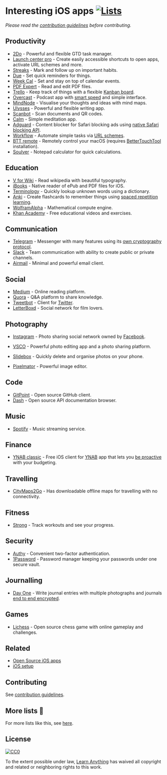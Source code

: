 # Interesting iOS apps [![Lists](https://img.shields.io/badge/More%20Lists-📒-green.svg)](https://github.com/learn-anything/curated-lists#curated-lists)
*Please read the [contribution guidelines](contributing.md#contribution-guidelines) before contributing.*

## Productivity
- [2Do](https://www.2doapp.com) - Powerful and flexible GTD task manager.
- [Launch center pro](https://contrast.co/launch-center-pro/) - Create easily accessible shortcuts to open apps, activate URL schemes and more.
- [Streaks](https://streaksapp.com) - Mark and follow up on important habits.
- [Due](http://www.dueapp.com/) - Set quick reminders for things.
- [Week Cal](https://itunes.apple.com/us/app/week-calendar/id381059732?mt=8) - Set and stay on top of calendar events.
- [PDF Expert](https://pdfexpert.com/) - Read and edit PDF files.
- [Trello](https://itunes.apple.com/us/app/trello/id461504587?mt=8) - Keep track of things with a flexible [Kanban board](http://www.wikiwand.com/en/Kanban_board).
- [Overcast](https://overcast.fm/) - Podcast app with [smart speed](https://medium.com/@eped/overcasts-smart-speed-vs-real-time-a759549ab48b) and simple interface.
- [MindNode](https://mindnode.com/) - Visualise your thoughts and ideas with mind maps.
- [Ulysses](https://www.ulyssesapp.com/) - Powerful and flexible writing app.
- [Scanbot](https://itunes.apple.com/us/app/scanbot-scanner-app-fax/id834854351?mt=8) - Scan documents and QR codes.
- [Calm](https://itunes.apple.com/us/app/calm-meditation-to-relax-focus-sleep-better/id571800810?mt=8) - Simple meditation app.
- [Adguard](https://itunes.apple.com/us/app/adguard-adblock-and-privacy-protection/id1047223162?mt=8) - Content blocker for Safari blocking ads using [native Safari blocking API](https://developer.apple.com/library/content/documentation/Extensions/Conceptual/ContentBlockingRules/Introduction/Introduction.html).
- [Workflow](https://workflow.is/) - Automate simple tasks via [URL schemes](https://developer.apple.com/library/content/documentation/iPhone/Conceptual/iPhoneOSProgrammingGuide/Inter-AppCommunication/Inter-AppCommunication.html).
- [BTT remote](http://bttremote.com) - Remotely control your macOS (requires [BetterTouchTool](https://www.boastr.net/) installation).
- [Soulver](http://www.acqualia.com/soulver/iphone/) - Notepad calculator for quick calculations.

## Education
- [V for Wiki](http://v-for-wiki.com/) - Read wikipedia with beautiful typography.
- [iBooks](https://itunes.apple.com/nl/app/ibooks/id364709193?l=en&mt=8) - Native reader of ePub and PDF files for iOS.
- [Terminology](http://agiletortoise.com/terminology/) - Quickly lookup unknown words using a dictionary.
- [Anki](https://itunes.apple.com/us/app/ankimobile-flashcards/id373493387?mt=8) - Create flashcards to remember things using [spaced repetition learning](http://www.wikiwand.com/en/Spaced_repetition).
- [WolframAlpha](https://itunes.apple.com/us/app/wolframalpha/id334989259?mt=8) - Mathematical compute engine.
- [Khan Academy](https://itunes.apple.com/us/app/khan-academy-you-can-learn-anything/id469863705?mt=8) - Free educational videos and exercises.

## Communication
- [Telegram](https://telegram.org) - Messenger with many features using its [own cryptography protocol](http://telegra.ph/Why-Isnt-Telegram-End-to-End-Encrypted-by-Default-08-14).
- [Slack](https://itunes.apple.com/us/app/slack-business-communication-for-teams/id618783545?mt=8) - Team communication with ability to create public or private channels.
- [Airmail](http://airmailapp.com) - Minimal and powerful email client.

## Social
- [Medium](https://itunes.apple.com/us/app/medium/id828256236?mt=8) - Online reading platform.
- [Quora](https://itunes.apple.com/us/app/quora/id456034437?mt=8) - Q&A platform to share knowledge.
- [Tweetbot](https://tapbots.com/tweetbot/) - Client for [Twitter](https://twitter.com).
- [LetterBoxd](https://itunes.apple.com/us/app/letterboxd-the-social-network-for-film-lovers/id1054271011?mt=8) - Social network for film lovers.

## Photography
- [Instagram](https://itunes.apple.com/us/app/instagram/id389801252?mt=8) - Photo sharing social network owned by [Facebook](http://www.wikiwand.com/en/Facebook).
- [VSCO](https://itunes.apple.com/us/app/vsco/id588013838?mt=8) - Powerful photo editing app and a photo sharing platform.
- [Slidebox](http://slidebox.co/) - Quickly delete and organise photos on your phone.

- [Pixelmator](http://www.pixelmator.com/ios/) - Powerful image editor.

## Code
- [GitPoint](https://github.com/gitpoint/git-point) - Open source GitHub client.
- [Dash](https://kapeli.com/dash_ios) - Open source API documentation browser.

## Music
- [Spotify](https://itunes.apple.com/us/app/spotify-music/id324684580?mt=8) - Music streaming service.

## Finance
- [YNAB classic](https://itunes.apple.com/us/app/ynab-classic/id372076250?mt=8) - Free iOS client for [YNAB](https://www.youneedabudget.com/) app that lets you [be proactive](https://www.youneedabudget.com/method/) with your budgeting.

## Travelling
- [CityMaps2Go](https://itunes.apple.com/us/app/citymaps2go-plan-trips-travel-guide-offline-maps/id408866084?mt=8) - Has downloadable offline maps for travelling with no connectivity.

## Fitness
- [Strong](https://itunes.apple.com/us/app/strong-workout-tracker-gym-log-exercise-journal/id464254577?mt=8) - Track workouts and see your progress.

## Security
- [Authy](https://itunes.apple.com/us/app/authy/id494168017?mt=8) - Convenient two-factor authentication.
- [1Password](https://itunes.apple.com/us/app/1password-password-manager-and-secure-wallet/id568903335?mt=8) - Password manager keeping your passwords under one secure vault.

## Journalling
- [Day One](http://dayoneapp.com/) - Write journal entries with multiple photographs and journals [end to end encrypted](http://help.dayoneapp.com/day-one-sync/end-to-end-encryption-faq).

## Games
- [Lichess](https://itunes.apple.com/us/app/lichess-online-chess/id968371784?mt=8) - Open source chess game with online gameplay and challenges.

## Related
- [Open Source iOS apps](https://github.com/dkhamsing/open-source-ios-apps)
- [iOS setup](https://github.com/nikitavoloboev/my-ios)

## Contributing
See [contribution guidelines](contributing.md/#contribution-guidelines).

## More lists 📝
For more lists like this, see [here](https://github.com/learn-anything/curated-lists#curated-lists).

## License
[![CC0](http://mirrors.creativecommons.org/presskit/buttons/88x31/svg/cc-zero.svg)](https://creativecommons.org/publicdomain/zero/1.0/)

To the extent possible under law, [Learn Anything](https://learn-anything.xyz) has waived all copyright and related or neighboring rights to this work.